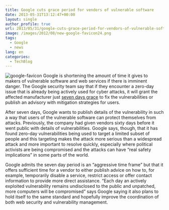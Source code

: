 ```yaml
---
title: Google cuts grace period for vendors of vulnerable software
date: 2013-05-31T13:12:47+00:00
layout: single
author_profile: true
url: 2013/05/31/google-cuts-grace-period-for-vendors-of-vulnerable-software/
image: /images/2012/08/new-google-favicon24.png
tags:
  - Google
  - news
lang: en
categories: 
  - TechBlog
---
```

![google-favicon](/images/2012/08/new-google-favicon24.png)
Google is shortening the amount of time it gives to makers of vulnerable software and web services if there is imminent danger. The Google security team say that if they encounter a zero-day issue that is already being actively used for cyber attacks, it will grant the affected manufacturer just [seven days grace](http://googleonlinesecurity.blogspot.com/2013/05/disclosure-timeline-for-vulnerabilities.html) to fix the vulnerabilities or publish an advisory with mitigation strategies for users.

After seven days, Google wants to publish details of the vulnerability in such a way that users of the vulnerable software can protect themselves from attacks. Previously, the company had given vendors sixty days before it went public with details of vulnerabilities. Google says, though, that it has found zero-day vulnerabilities being used to target a limited subset of people and this targeting makes the attack more serious than a widespread attack and more important to resolve quickly, especially where political activists are being compromised and the attacks can have “real safety implications” in some parts of the world.

Google admits the seven day period is an “aggressive time frame” but that it offers sufficient time for a vendor to either publish advice on how to, for example, temporarily disable a service, restrict access or offer contact information to provide more direct assistance. “Each day an actively exploited vulnerability remains undisclosed to the public and unpatched, more computers will be compromised” says Google saying it also plans to hold itself to the same standard and hopefully improve the coordination of both web security and vulnerability management.
